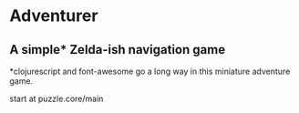 # Adventurer

## A simple* Zelda-ish navigation game

*clojurescript and font-awesome go a long way in this miniature adventure game.

start at puzzle.core/main